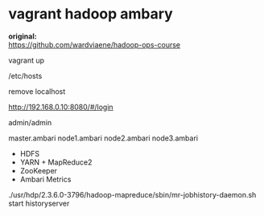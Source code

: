 # vagrant hadoop ambary

**original:**  
https://github.com/wardviaene/hadoop-ops-course


vagrant up

/etc/hosts 

remove localhost


http://192.168.0.10:8080/#/login


admin/admin

master.ambari
node1.ambari
node2.ambari
node3.ambari


* HDFS
* YARN + MapReduce2
* ZooKeeper
* Ambari Metrics



./usr/hdp/2.3.6.0-3796/hadoop-mapreduce/sbin/mr-jobhistory-daemon.sh start historyserver
